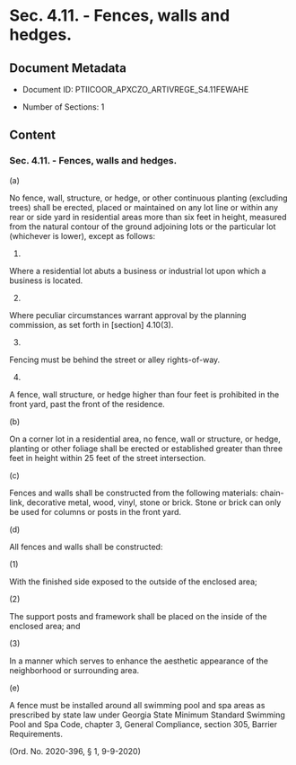 # Sec. 4.11. - Fences, walls and hedges.

## Document Metadata

- Document ID: PTIICOOR_APXCZO_ARTIVREGE_S4.11FEWAHE

- Number of Sections: 1


## Content

### Sec. 4.11. - Fences, walls and hedges.

(a)


No fence, wall, structure, or hedge, or other continuous planting (excluding trees)
shall be erected, placed or maintained on any lot line or within any rear or side
yard in residential areas more than six feet in height, measured from the natural
contour of the ground adjoining lots or the particular lot (whichever is lower), except
as follows:


1)


Where a residential lot abuts a business or industrial lot upon which a business is
located.


2)


Where peculiar circumstances warrant approval by the planning commission, as set forth
in [section] 4.10(3).


3)


Fencing must be behind the street or alley rights-of-way.


4)


A fence, wall structure, or hedge higher than four feet is prohibited in the front
yard, past the front of the residence.


(b)


On a corner lot in a residential area, no fence, wall or structure, or hedge, planting
or other foliage shall be erected or established greater than three feet in height
within 25 feet of the street intersection.


(c)


Fences and walls shall be constructed from the following materials: chain-link, decorative
metal, wood, vinyl, stone or brick. Stone or brick can only be used for columns or
posts in the front yard.


(d)


All fences and walls shall be constructed:


(1)


With the finished side exposed to the outside of the enclosed area;


(2)


The support posts and framework shall be placed on the inside of the enclosed area;
and


(3)


In a manner which serves to enhance the aesthetic appearance of the neighborhood or
surrounding area.


(e)


A fence must be installed around all swimming pool and spa areas as prescribed by
state law under Georgia State Minimum Standard Swimming Pool and Spa Code, chapter 3, General Compliance, section 305, Barrier Requirements.


(Ord. No. 2020-396, § 1, 9-9-2020)

